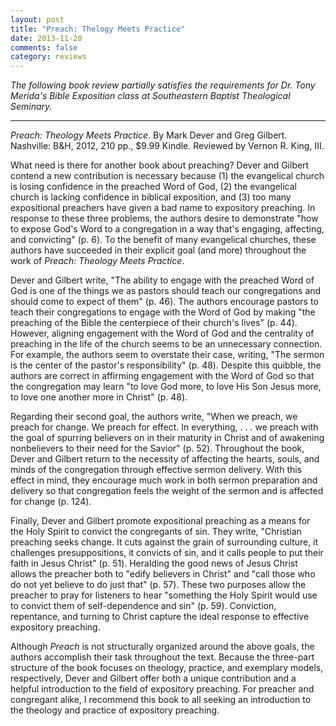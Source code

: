 ```yaml
---
layout: post
title: "Preach: Thelogy Meets Practice"
date: 2013-11-20
comments: false
category: reviews
---
```


*The following book review partially satisfies the requirements for Dr. Tony Merida's Bible Exposition class at Southeastern Baptist Theological Seminary.*

---

*Preach: Theology Meets Practice*. By Mark Dever and Greg Gilbert. Nashville: B&H, 2012, 210 pp., $9.99 Kindle. Reviewed by Vernon R. King, III.

What need is there for another book about preaching? Dever and Gilbert contend a new contribution is necessary because (1) the evangelical church is losing confidence in the preached Word of God, (2) the evangelical church is lacking confidence in biblical exposition, and (3) too many expositional preachers have given a bad name to expository preaching. In response to these three problems, the authors desire to demonstrate "how to expose God's Word to a congregation in a way that's engaging, affecting, and convicting" (p. 6). To the benefit of many evangelical churches, these authors have succeeded in their explicit goal (and more) throughout the work of *Preach: Theology Meets Practice*.

Dever and Gilbert write, "The ability to engage with the preached Word of God is one of the things we as pastors should teach our congregations and should come to expect of them" (p. 46). The authors encourage pastors to teach their congregations to engage with the Word of God by making "the preaching of the Bible the centerpiece of their church's lives" (p. 44). However, aligning engagement with the Word of God and the centrality of preaching in the life of the church seems to be an unnecessary connection. For example, the authors seem to overstate their case, writing, "The sermon is the center of the pastor's responsibility" (p. 48). Despite this quibble, the authors are correct in affirming engagement with the Word of God so that the congregation may learn "to love God more, to love His Son Jesus more, to love one another more in Christ" (p. 48). 

Regarding their second goal, the authors write, "When we preach, we preach for change. We preach for effect. In everything, . . . we preach with the goal of spurring believers on in their maturity in Christ and of awakening nonbelievers to their need for the Savior" (p. 52). Throughout the book, Dever and Gilbert return to the necessity of affecting the hearts, souls, and minds of the congregation through effective sermon delivery. With this effect in mind, they encourage much work in both sermon preparation and delivery so that congregation feels the weight of the sermon and is affected for change (p. 124).

Finally, Dever and Gilbert promote expositional preaching as a means for the Holy Spirit to convict the congregants of sin. They write, "Christian preaching seeks change. It cuts against the grain of surrounding culture, it challenges presuppositions, it convicts of sin, and it calls people to put their faith in Jesus Christ" (p. 51). Heralding the good news of Jesus Christ allows the preacher both to "edify believers in Christ" and "call those who do not yet believe to do just that" (p. 57). These two purposes allow the preacher to pray for listeners to hear "something the Holy Spirit would use to convict them of self-dependence and sin" (p. 59). Conviction, repentance, and turning to Christ capture the ideal response to effective expository preaching.

Although *Preach* is not structurally organized around the above goals, the authors accomplish their task throughout the text. Because the three-part structure of the book focuses on theology, practice, and exemplary models, respectively, Dever and Gilbert offer both a unique contribution and a helpful introduction to the field of expository preaching. For preacher and congregant alike, I recommend this book to all seeking an introduction to the theology and practice of expository preaching.
